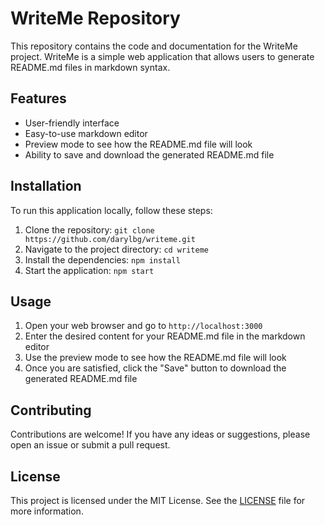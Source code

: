 # WriteMe Repository
This repository contains the code and documentation for the WriteMe project. WriteMe is a simple web application that allows users to generate README.md files in markdown syntax.
## Features
- User-friendly interface
- Easy-to-use markdown editor
- Preview mode to see how the README.md file will look
- Ability to save and download the generated README.md file
## Installation
To run this application locally, follow these steps:
1. Clone the repository: `git clone https://github.com/darylbg/writeme.git`
2. Navigate to the project directory: `cd writeme`
3. Install the dependencies: `npm install`
4. Start the application: `npm start`
## Usage
1. Open your web browser and go to `http://localhost:3000`
2. Enter the desired content for your README.md file in the markdown editor
3. Use the preview mode to see how the README.md file will look
4. Once you are satisfied, click the "Save" button to download the generated README.md file
## Contributing
Contributions are welcome! If you have any ideas or suggestions, please open an issue or submit a pull request.
## License
This project is licensed under the MIT License. See the [LICENSE](LICENSE) file for more information.